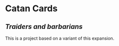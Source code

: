 # Catan Cards

## _Traiders and barbarians_

This is a project based on a variant of this expansion.
